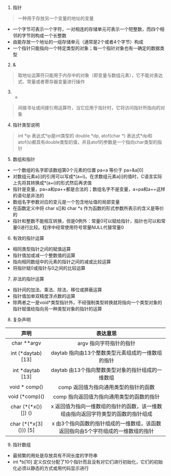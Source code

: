 1. 指针
> 一种用于存放另一个变量的地址的变量

- 一个字节可表示一个字符，一对相连的存储单元可表示一个短整数，而四个相邻的字节则构成一个长整数
- 由能存放一个地址的一组存储单元（通常是2个或者4个字节）构成
- 一个指针只能指向一个特定类型的对象；每一个指针对象也有一确定的数据类型

2. & 
> 取地址运算符只能用于内存中的对象（即变量与数组元素），它不能对表达式、常量或者寄存器变量进行操作

3. *
> 间接寻址或间接引用运算符，当它应用于指针时，它将访问指针所指向的对象

4. 指针类型说明
> int \*ip 表达式*ip是int类型的
> double *dp, atof(char \*) 表达式\*dp和atof(s)都具有double类型的值，并且atof的参数是一个指向char类型的指针

5. 数组和指针

- 一个数组的名字即该数组第0个元素的位置 pa=a 等价于 pa=&a[0]
- 对数组元素a[i]的引用可以写成*(a+i)。在求数组元素a[i]的值时，C语言实际上先将其转换成*(a+i)的形式然后再求值
- 指针是变量，pa=a和pa++都是合法的；数组名字不是变量，a=pa和a++这样的语句是非法的
- 数组名字参数对应的变元是一个包含地址值的局部变量
- 在函数定义中将 char s[]和 char *s 作为函数的形式参数所表示的含义是等价的
- 指针和整数不能相互转换，但是0例外：常量0可以赋给指针，指针也可以和常量0进行比较。程序中经常使用符号常量NULL代替常量0

6. 有效的指针运算

- 相同类型指针之间的赋值运算
- 指针值加或减一个整数值的运算
- 指向相同数组中的元素的指针之间的减或比较运算
- 将指针赋0或指针与0之间的比较运算

7. 非法的指针运算
- 指针间的加法、乘法、除法、移位或屏蔽运算
- 指针值加单双精度浮点数的运算
- 除两者之一是void*类型指针外，不经强制类型转换就将指向一个类型对象的指针赋值给指向另一种类型对象的指针的运算

8. 复杂声明

|声明|表达意思|
|:--:|:--:|
|char **argv | argv 指向字符指针的指针|
|int (*daytab) [13] | daytab 指向由13个整数类型元素组成的一维数组的指针|
|int *daytab [13] | daytab 由13个指向整数类型对象的指针组成的一维数组|
|void * comp() | comp 返回值为指向通用类型的指针的函数|
|void (*comp)() | comp 指向返回值为指向通用类型的函数的指针|
|char (\*(*x()) []) () | x 返回值为指向一维数组的指针的函数，该一维数组由指向返回字符类型的函数的指针组成 |
|char (\*(*x\[3]())) [5] | x 由3个指向函数的指针组成的一维数组，该函数返回指向由5个字符组成的一维数组的指针|

9. 指针数组
- 最频繁的用处是存放具有不同长度的字符串
- int *b[10] 定义仅仅分配了10个指针而且没有对它们进行初始化，它们的初始化必须以静态的方式或用代码显示进行